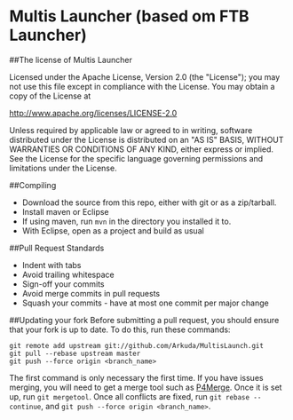 Multis Launcher (based om FTB Launcher)
====

##The license of Multis Launcher

Licensed under the Apache License, Version 2.0 (the "License");
you may not use this file except in compliance with the License.
You may obtain a copy of the License at

   http://www.apache.org/licenses/LICENSE-2.0

Unless required by applicable law or agreed to in writing, software
distributed under the License is distributed on an "AS IS" BASIS,
WITHOUT WARRANTIES OR CONDITIONS OF ANY KIND, either express or implied.
See the License for the specific language governing permissions and
limitations under the License.

##Compiling
* Download the source from this repo, either with git or as a zip/tarball.
* Install maven or Eclipse
* If using maven, run `mvn` in the directory you installed it to.
* With Eclipse, open as a project and build as usual

##Pull Request Standards
* Indent with tabs
* Avoid trailing whitespace
* Sign-off your commits
* Avoid merge commits in pull requests
* Squash your commits - have at most one commit per major change

##Updating your fork
Before submitting a pull request, you should ensure that your fork is up to date.
To do this, run these commands:

    git remote add upstream git://github.com/Arkuda/MultisLaunch.git
    git pull --rebase upstream master
    git push --force origin <branch_name>

The first command is only necessary the first time. If you have issues merging, you will need to get a merge tool such as [P4Merge]().
Once it is set up, run `git mergetool`. Once all conflicts are fixed, run `git rebase --continue`, and `git push --force origin <branch_name>`.
